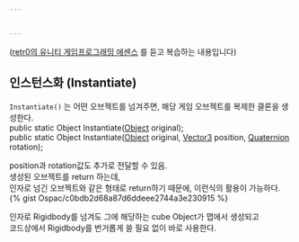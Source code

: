 ```yaml
---


---
```


<p>(<a href="https://www.udemy.com/retr0-unity/">retr0의 유니티 게임프로그래밍 에센스</a> 를 듣고 복습하는 내용입니다)</p>
<h2 id="인스턴스화-instantiate">인스턴스화 (Instantiate)</h2>
<p><code>Instantiate()</code> 는 어떤 오브젝트를 넘겨주면, 해당 게임 오브젝트를 복제한 클론을 생성한다.<br>
public static Object Instantiate(<a href="https://docs.unity3d.com/kr/530/ScriptReference/Object.html">Object</a> original);<br>
public static Object Instantiate(<a href="https://docs.unity3d.com/kr/530/ScriptReference/Object.html">Object</a> original, <a href="https://docs.unity3d.com/kr/530/ScriptReference/Vector3.html">Vector3</a> position, <a href="https://docs.unity3d.com/kr/530/ScriptReference/Quaternion.html">Quaternion</a> rotation);</p>
<p>position과 rotation값도 추가로 전달할 수 있음.<br>
생성된 오브젝트를 return 하는데,<br>
인자로 넘긴 오브젝트와 같은 형태로 return하기 때문에, 이런식의 활용이 가능하다.<br>
{% gist Ospac/c0bdb2d68a87d6ddeee2744a3e230915 %}</p>
<p>인자로 Rigidbody를 넘겨도 그에 해당하는 cube Object가 맵에서 생성되고<br>
코드상에서 Rigidbody를 번거롭게 쓸 필요 없이 바로 사용한다.</p>

